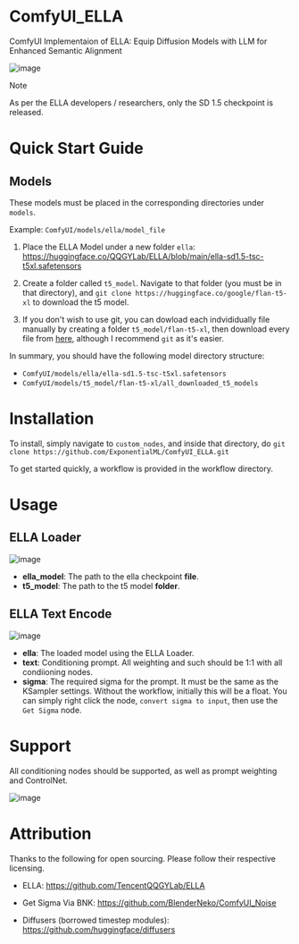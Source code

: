 # ComfyUI_ELLA
ComfyUI Implementaion of ELLA: Equip Diffusion Models with LLM for Enhanced Semantic Alignment

![image](https://github.com/ExponentialML/ComfyUI_ELLA/assets/59846140/dd7ce18d-5cb3-458e-b32f-18d39baf4629)


> [!NOTE]  
> As per the ELLA developers / researchers, only the SD 1.5 checkpoint is released.

# Quick Start Guide

## Models

These models must be placed in the corresponding directories under `models`.

Example: `ComfyUI/models/ella/model_file`

1. Place the ELLA Model under a new folder `ella`: https://huggingface.co/QQGYLab/ELLA/blob/main/ella-sd1.5-tsc-t5xl.safetensors

2. Create a folder called `t5_model`. Navigate to that folder (you must be in that directory), and `git clone https://huggingface.co/google/flan-t5-xl` to download the t5 model.

3. If you don't wish to use git, you can dowload each indvididually file manually by creating a folder `t5_model/flan-t5-xl`, then download every file from [here](https://huggingface.co/google/flan-t5-xl/tree/main), although I recommend `git` as it's easier.

In summary, you should have the following model directory structure:

- `ComfyUI/models/ella/ella-sd1.5-tsc-t5xl.safetensors`
- `ComfyUI/models/t5_model/flan-t5-xl/all_downloaded_t5_models`

# Installation

To install, simply navigate to `custom_nodes`, and inside that directory, do `git clone https://github.com/ExponentialML/ComfyUI_ELLA.git`

To get started quickly, a workflow is provided in the workflow directory.

# Usage

## ELLA Loader
![image](https://github.com/ExponentialML/ComfyUI_ELLA/assets/59846140/c137008d-64ff-4252-902b-77c43754d70d)

- **ella_model**: The path to the ella checkpoint **file**.
- **t5_model**: The path to the t5 model **folder**.

## ELLA Text Encode

![image](https://github.com/ExponentialML/ComfyUI_ELLA/assets/59846140/685221ac-b6b9-49c0-81cd-255ed32addc2)

- **ella**: The loaded model using the ELLA Loader.
- **text**: Conditioning prompt. All weighting and such should be 1:1 with all condiioning nodes.
- **sigma**: The required sigma for the prompt. It must be the same as the KSampler settings. Without the workflow, initially this will be a float. You can simply right click the node, `convert sigma to input`, then use the `Get Sigma` node.

# Support

All conditioning nodes should be supported, as well as prompt weighting and ControlNet. 

![image](https://github.com/ExponentialML/ComfyUI_ELLA/assets/59846140/18bb28e4-b886-4c24-9a72-e1ba7dc46998)

# Attribution

Thanks to the following for open sourcing. Please follow their respective licensing.

- ELLA: https://github.com/TencentQQGYLab/ELLA

- Get Sigma Via BNK: https://github.com/BlenderNeko/ComfyUI_Noise

- Diffusers (borrowed timestep modules): https://github.com/huggingface/diffusers
